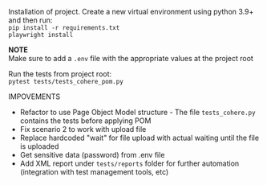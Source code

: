 Installation of project. Create a new virtual environment using python 3.9+ and then run:  
`pip install -r requirements.txt`  
`playwright install`

**NOTE**  
Make sure to add a `.env` file with the appropriate values at the project root

Run the tests from project root:  
`pytest tests/tests_cohere_pom.py`


IMPOVEMENTS
- Refactor to use Page Object Model structure - The file `tests_cohere.py` contains the tests before applying POM
- Fix scenario 2 to work with upload file
- Replace hardcoded "wait" for file upload with actual waiting until the file is uploaded
- Get sensitive data (password) from .env file
- Add XML report under `tests/reports` folder for further automation (integration with test management tools, etc)
